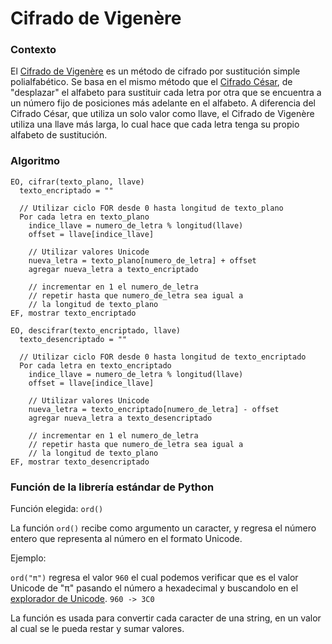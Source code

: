 # Cifrado de Vigenère

### Contexto

El [Cifrado de Vigenère](https://es.wikipedia.org/wiki/Cifrado_de_Vigen%C3%A8re) es un método de cifrado por sustitución simple polialfabético. Se basa en el mismo método que el [Cifrado César](https://es.wikipedia.org/wiki/Cifrado_C%C3%A9sar), de "desplazar" el alfabeto para sustituir cada letra por otra que se encuentra a un número fijo de posiciones más adelante en el alfabeto. A diferencia del Cifrado César, que utiliza un solo valor como llave, el Cifrado de Vigenère utiliza una llave más larga, lo cual hace que cada letra tenga su propio alfabeto de sustitución.

### Algoritmo

```
EO, cifrar(texto_plano, llave)
  texto_encriptado = ""

  // Utilizar ciclo FOR desde 0 hasta longitud de texto_plano
  Por cada letra en texto_plano
    indice_llave = numero_de_letra % longitud(llave)
    offset = llave[indice_llave]

    // Utilizar valores Unicode
    nueva_letra = texto_plano[numero_de_letra] + offset
    agregar nueva_letra a texto_encriptado

    // incrementar en 1 el numero_de_letra
    // repetir hasta que numero_de_letra sea igual a
    // la longitud de texto_plano
EF, mostrar texto_encriptado
```

```
EO, descifrar(texto_encriptado, llave)
  texto_desencriptado = ""

  // Utilizar ciclo FOR desde 0 hasta longitud de texto_encriptado
  Por cada letra en texto_encriptado
    indice_llave = numero_de_letra % longitud(llave)
    offset = llave[indice_llave]

    // Utilizar valores Unicode
    nueva_letra = texto_encriptado[numero_de_letra] - offset
    agregar nueva_letra a texto_desencriptado

    // incrementar en 1 el numero_de_letra
    // repetir hasta que numero_de_letra sea igual a
    // la longitud de texto_plano
EF, mostrar texto_desencriptado
```

### Función de la librería estándar de Python

Función elegida: `ord()`

La función `ord()` recibe como argumento un caracter, y regresa el número entero que representa al número en el formato Unicode.

Ejemplo:

`ord("π")`
regresa el valor
`960`
el cual podemos verificar que es el valor Unicode de "π" pasando el número a hexadecimal y buscandolo en el [explorador de Unicode](https://www.compart.com/en/unicode/U+03C0).
`960 -> 3C0`

La función es usada para convertir cada caracter de una string, en un valor al cual se le pueda restar y sumar valores.
